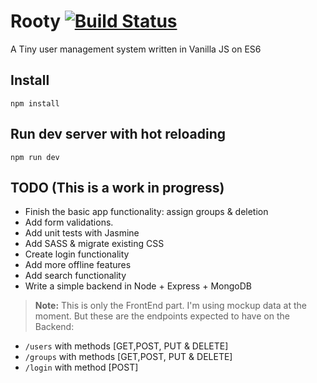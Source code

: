 # Rooty [![Build Status](https://travis-ci.org/sfabrizio/rooty.svg?branch=master)](https://travis-ci.org/sfabrizio/rooty)

A Tiny user management system written in Vanilla JS on ES6


## Install 

```
npm install
```

## Run dev server with hot reloading

```
npm run dev
```

## TODO (This is a work in progress)

- Finish the basic app functionality: assign groups & deletion
- Add form validations.
- Add unit tests with Jasmine
- Add SASS & migrate existing CSS
- Create login functionality 
- Add more offline features 
- Add search functionality  
- Write a simple backend in Node + Express + MongoDB


> **Note:** 
> This is only the FrontEnd part. I'm using mockup data at the moment. But these are the endpoints expected to have on the Backend:

- `/users` with methods [GET,POST, PUT & DELETE]
- `/groups` with methods [GET,POST, PUT & DELETE]
- `/login` with method [POST]
